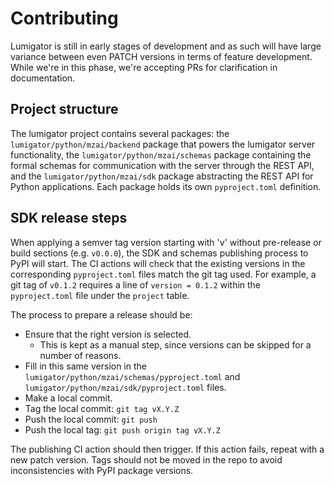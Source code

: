 # Contributing

Lumigator is still in early stages of development and as such will have 
large variance between even PATCH versions in terms of feature development. 
While we're in this phase, we're accepting PRs for clarification in documentation. 

## Project structure

The lumigator project contains several packages: the `lumigator/python/mzai/backend` package that powers the lumigator server functionality, the `lumigator/python/mzai/schemas` package containing the formal schemas for communication with the server through the REST API, and the `lumigator/python/mzai/sdk` package abstracting the REST API for Python applications. Each package holds its own `pyproject.toml` definition.

## SDK release steps

When applying a semver tag version starting with 'v' without pre-release or build sections (e.g. `v0.0.0`), the SDK and schemas publishing process to PyPI will start. The CI actions will check that the existing versions in the corresponding `pyproject.toml` files match the git tag used. For example, a git tag of `v0.1.2` requires a line of `version = 0.1.2` within the `pyproject.toml` file under the `project` table.

The process to prepare a release should be:

* Ensure that the right version is selected.
  * This is kept as a manual step, since versions can be skipped for a number of reasons.
* Fill in this same version in the `lumigator/python/mzai/schemas/pyproject.toml` and `lumigator/python/mzai/sdk/pyproject.toml` files.
* Make a local commit.
* Tag the local commit: `git tag vX.Y.Z`
* Push the local commit: `git push`
* Push the local tag: `git push origin tag vX.Y.Z`

The publishing CI action should then trigger. If this action fails, repeat with a new patch version. Tags should not be moved in the repo to avoid inconsistencies with PyPI package versions.